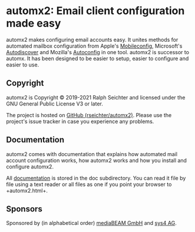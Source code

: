 # automx2: Email client configuration made easy

automx2 makes configuring email accounts easy. It unites methods for automated mailbox configuration from Apple's
[Mobileconfig](https://support.apple.com/de-de/guide/profile-manager/pmdbd71ebc9/mac), Microsoft's
[Autodiscover](https://docs.microsoft.com/de-de/exchange/architecture/client-access/autodiscover?view=exchserver-2019)
and Mozilla's [Autoconfig](https://developer.mozilla.org/de/docs/Mozilla/Thunderbird/Autokonfiguration) in one tool.
automx2 is successor to automx. It has been designed to be easier to setup, easier to configure and easier to use.

## Copyright

automx2 is Copyright © 2019-2021 Ralph Seichter and licensed under the GNU General Public License V3 or later.

The project is hosted on [GitHub (rseichter/automx2)](https://github.com/rseichter/automx2).
Please use the project's issue tracker in case you experience any problems.

## Documentation

automx2 comes with documentation that explains how automated mail account configuration works, how automx2 works and how
you install and configure automx2.

All [documentation](https://github.com/rseichter/automx2/blob/master/doc/automx2.adoc) is stored in the doc subdirectory.
You can read it file by file using a text reader or all files as one if you point your browser to +automx2.html+.

## Sponsors

Sponsored by (in alphabetical order) [mediaBEAM GmbH](https://www.mediabeam.com/) and [sys4 AG](https://sys4.de/).
